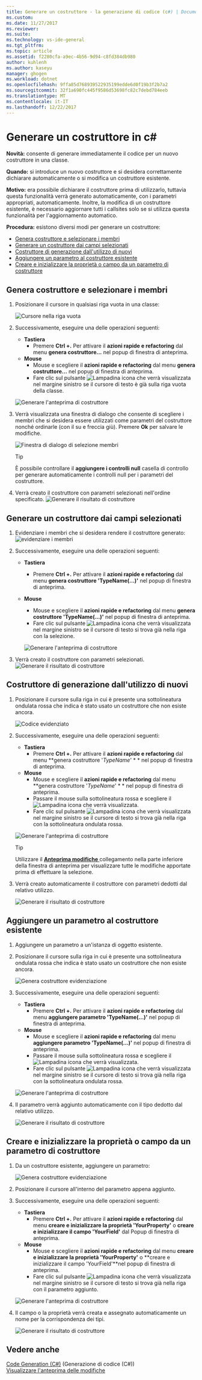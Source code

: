```yaml
---
title: Generare un costruttore - la generazione di codice (c#) | Documenti Microsoft
ms.custom: 
ms.date: 11/27/2017
ms.reviewer: 
ms.suite: 
ms.technology: vs-ide-general
ms.tgt_pltfrm: 
ms.topic: article
ms.assetid: f2280cfa-a9ec-4b56-9d94-c8fd384db980
author: kuhlenh
ms.author: kaseyu
manager: ghogen
ms.workload: dotnet
ms.openlocfilehash: 9ffa85d768939522935199edde6d0f19b3f2b7a2
ms.sourcegitcommit: 32f1a690fc445f9586d53698fc82c7debd784eeb
ms.translationtype: MT
ms.contentlocale: it-IT
ms.lasthandoff: 12/22/2017
---
```

# <a name="generate-a-constructor-in-c"></a>Generare un costruttore in c# #
**Novità:** consente di generare immediatamente il codice per un nuovo costruttore in una classe. 

**Quando:** si introduce un nuovo costruttore e si desidera correttamente dichiarare automaticamente o si modifica un costruttore esistente. 

**Motivo:** era possibile dichiarare il costruttore prima di utilizzarlo, tuttavia questa funzionalità verrà generato automaticamente, con i parametri appropriati, automaticamente. Inoltre, la modifica di un costruttore esistente, è necessario aggiornare tutti i callsites solo se si utilizza questa funzionalità per l'aggiornamento automatico.

**Procedura:** esistono diversi modi per generare un costruttore:
- [Genera costruttore e selezionare i membri](#pick)
- [Generare un costruttore dai campi selezionati](#selection)
- [Costruttore di generazione dall'utilizzo di nuovi](#usage)
- [Aggiungere un parametro al costruttore esistente](#addparameter)
- [Creare e inizializzare la proprietà o campo da un parametro di costruttore](#create)

## <a id = "pick"></a>Genera costruttore e selezionare i membri
1. Posizionare il cursore in qualsiasi riga vuota in una classe:

   ![Cursore nella riga vuota](media/constructor1_highlight.png)

1. Successivamente, eseguire una delle operazioni seguenti:
   * **Tastiera**
     * Premere **Ctrl +.** Per attivare il **azioni rapide e refactoring** dal menu **genera costruttore...**  nel popup di finestra di anteprima.
   * **Mouse**
     * Mouse e scegliere il **azioni rapide e refactoring** dal menu **genera costruttore...**  nel popup di finestra di anteprima.
     * Fare clic sul pulsante ![Lampadina](media/bulb.png) icona che verrà visualizzata nel margine sinistro se il cursore di testo è già sulla riga vuota della classe.

   ![Generare l'anteprima di costruttore](media/constructor1_preview.png)

1. Verrà visualizzata una finestra di dialogo che consente di scegliere i membri che si desidera essere utilizzati come parametri del costruttore nonché ordinarle (con il su e freccia giù). Premere **Ok** per salvare le modifiche.
  
   ![Finestra di dialogo di selezione membri](media/constructor1_dialog.png)

   >[!TIP] 
   >È possibile controllare il **aggiungere i controlli null** casella di controllo per generare automaticamente i controlli null per i parametri del costruttore.

1. Verrà creato il costruttore con parametri selezionati nell'ordine specificato.
   ![Generare il risultato di costruttore](media/constructor1_result.png)

## <a id="selection"></a>Generare un costruttore dai campi selezionati
1. Evidenziare i membri che si desidera rendere il costruttore generato: ![evidenziare i membri](media/constructor2_highlight.png)

1. Successivamente, eseguire una delle operazioni seguenti:
   * **Tastiera**
     * Premere **Ctrl +.** Per attivare il **azioni rapide e refactoring** dal menu **genera costruttore 'TypeName(...)'**  nel popup di finestra di anteprima.
   * **Mouse**
     * Mouse e scegliere il **azioni rapide e refactoring** dal menu **genera costruttore 'TypeName(...)'**  nel popup di finestra di anteprima.
     * Fare clic sul pulsante ![Lampadina](media/bulb.png) icona che verrà visualizzata nel margine sinistro se il cursore di testo si trova già nella riga con la selezione.

     ![Generare l'anteprima di costruttore](media/constructor2_preview.png)

1. Verrà creato il costruttore con parametri selezionati.
     ![Generare il risultato di costruttore](media/constructor2_result.png)

## <a id="usage"></a>Costruttore di generazione dall'utilizzo di nuovi
1. Posizionare il cursore sulla riga in cui è presente una sottolineatura ondulata rossa che indica è stato usato un costruttore che non esiste ancora.

   ![Codice evidenziato](media/constructor_highlight.png)

1. Successivamente, eseguire una delle operazioni seguenti:
   * **Tastiera**
     * Premere **Ctrl +.** Per attivare il **azioni rapide e refactoring** dal menu  **genera costruttore '*TypeName*' * * nel popup di finestra di anteprima.
   * **Mouse**
     * Mouse e scegliere il **azioni rapide e refactoring** dal menu  **genera costruttore '*TypeName*' * * nel popup di finestra di anteprima.
     * Passare il mouse sulla sottolineatura rossa e scegliere il ![Lampadina](media/bulb.png) icona che verrà visualizzata.
     * Fare clic sul pulsante ![Lampadina](media/bulb.png) icona che verrà visualizzata nel margine sinistro se il cursore di testo si trova già nella riga con la sottolineatura ondulata rossa.

   ![Generare l'anteprima di costruttore](media/constructor_preview.png)

   >[!TIP]
   >Utilizzare il [ **Anteprima modifiche** ](../../ide/preview-changes.md) collegamento nella parte inferiore della finestra di anteprima per visualizzare tutte le modifiche apportate prima di effettuare la selezione.

1. Verrà creato automaticamente il costruttore con parametri dedotti dal relativo utilizzo.

   ![Generare il risultato di costruttore](media/constructor_result.png)

## <a id="selection"></a>Aggiungere un parametro al costruttore esistente
1. Aggiungere un parametro a un'istanza di oggetto esistente.

1. Posizionare il cursore sulla riga in cui è presente una sottolineatura ondulata rossa che indica è stato usato un costruttore che non esiste ancora.
    
    ![Genera costruttore evidenziazione](media/constructor4_highlight.png)

1. Successivamente, eseguire una delle operazioni seguenti:
   * **Tastiera**
     * Premere **Ctrl +.** Per attivare il **azioni rapide e refactoring** dal menu **aggiungere parametro 'TypeName(...)'**  nel popup di finestra di anteprima.
   * **Mouse**
     * Mouse e scegliere il **azioni rapide e refactoring** dal menu **aggiungere parametro 'TypeName(...)'**  nel popup di finestra di anteprima.
     * Passare il mouse sulla sottolineatura rossa e scegliere il ![Lampadina](media/bulb.png) icona che verrà visualizzata.
     * Fare clic sul pulsante ![Lampadina](media/bulb.png) icona che verrà visualizzata nel margine sinistro se il cursore di testo si trova già nella riga con la sottolineatura ondulata rossa.

    ![Generare l'anteprima di costruttore](media/constructor4_preview.png)

1. Il parametro verrà aggiunto automaticamente con il tipo dedotto dal relativo utilizzo.
   
   ![Generare il risultato di costruttore](media/constructor4_result.png)

## <a id="create"></a>Creare e inizializzare la proprietà o campo da un parametro di costruttore
1. Da un costruttore esistente, aggiungere un parametro:

   ![Genera costruttore evidenziazione](media/constructor5_highlight.png)

1. Posizionare il cursore all'interno del parametro appena aggiunto.

1. Successivamente, eseguire una delle operazioni seguenti:
   * **Tastiera**
     * Premere **Ctrl +.** Per attivare il **azioni rapide e refactoring** dal menu **creare e inizializzare la proprietà 'YourProperty'** o **creare e inizializzare il campo 'YourField'** dal Popup di finestra di anteprima.
   * **Mouse**
     * Mouse e scegliere il **azioni rapide e refactoring** dal menu **creare e inizializzare la proprietà 'YourProperty'** o **creare e inizializzare il campo 'YourField'**nel popup di finestra di anteprima.
     * Fare clic sul pulsante ![Lampadina](media/bulb.png) icona che verrà visualizzata nel margine sinistro se il cursore di testo si trova già nella riga con il parametro aggiunto.

   ![Generare l'anteprima di costruttore](media/constructor5_preview.png)

1. Il campo o la proprietà verrà creata e assegnato automaticamente un nome per la corrispondenza dei tipi.

   ![Generare il risultato di costruttore](media/constructor5_result.png)
  
## <a name="see-also"></a>Vedere anche  
[Code Generation (C#)](../code-generation-csharp.md) (Generazione di codice (C#))  
[Visualizzare l'anteprima delle modifiche](../../ide/preview-changes.md)
